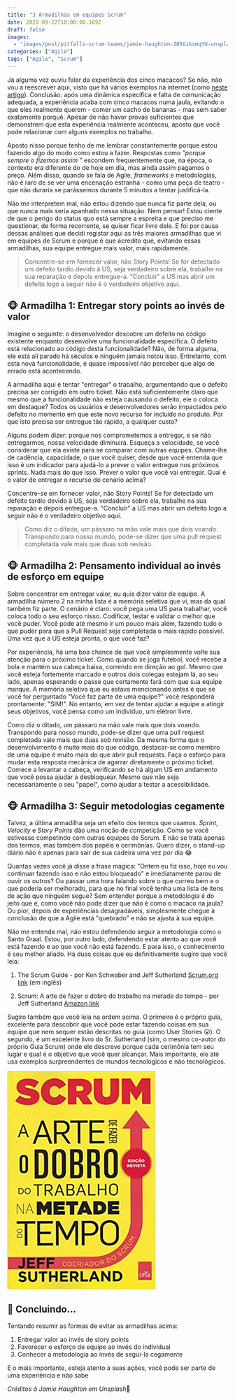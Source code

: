 ```yaml
---
title: "3 Armadilhas em equipes Scrum"
date: 2020-09-22T10:00:00.169Z
draft: false
images:
  - "images/post/pitfalls-scrum-teams/jamie-haughton-Z05GiksmqYU-unsplash.jpg"
categories: ["Agile"]
tags: ["Agile", "Scrum"]
---
```


Já alguma vez ouviu falar da experiência dos cinco macacos? Se não, não vou a reescrever aqui, visto que há vários exemplos na internet (como [neste artigo](https://atitudereflexiva.wordpress.com/2020/04/02/a-experiencia-dos-cinco-macacos/)). Conclusão: após uma dinâmica específica e falta de comunicação adequada, a experiência acaba com cinco macacos numa jaula, evitando o que eles realmente querem - comer um cacho de bananas - mas sem saber exatamente porquê. Apesar de não haver provas suficientes que demonstrem que esta experiência realmente aconteceu, aposto que você pode relacionar com alguns exemplos no trabalho.

Aposto nisso porque tenho de me lembrar constantemente porque estou fazendo algo do modo como estou a fazer. Respostas como _"porque sempre o fizemos assim "_ escondem frequentemente que, na época, o contexto era diferente do de hoje em dia, mas ainda assim pagamos o preço. Além disso, quando se fala de Agile, _frameworks_ e metodologias, não é raro de se ver uma encenação estranha - como uma peça de teatro - que não duraria se parássemos durante 5 minutos a tentar justificá-la.

Não me interpretem mal, não estou dizendo que nunca fiz parte dela, ou que nunca mais seria apanhado nessa situação. Nem pensar! Estou ciente de que o perigo do status quo está sempre a espreita e que preciso me questionar, de forma recorrente, se quiser ficar livre dele. E foi por causa dessas análises que decidi registar aqui as três maiores armadilhas que vi em equipes de Scrum e porque é que acredito que, evitando essas armadilhas, sua equipe entregue mais valor, mais rapidamente.

> Concentre-se em fornecer valor, não Story Points! Se for detectado um defeito tardio devido à US, seja verdadeiro sobre ela, trabalhe na sua reparação e depois entregue-a. "Concluir" a US mas abrir um defeito logo a seguir não é o verdadeiro objetivo aqui.

## 🐵 Armadilha 1: Entregar story points ao invés de valor

Imagine o seguinte: o desenvolvedor descobre um defeito no código existente enquanto desenvolve uma funcionalidade específica. O defeito está relacionado ao código desta funcionalidade? Não, de forma alguma, ele está ali parado há séculos e ninguém jamais notou isso. Entretanto, com esta nova funcionalidade, é quase impossível não perceber que algo de errado está acontecendo.

A armadilha aqui é tentar "entregar" o trabalho, argumentando que o defeito precisa ser corrigido em outro ticket. Não está suficientemente claro que mesmo que a funcionalidade não esteja causando o defeito, ele o coloca em destaque? Todos os usuários e desenvolvedores serão impactados pelo defeito no momento em que este novo recurso for incluído no produto. Por que isto precisa ser entregue tão rápido, a qualquer custo?

Alguns podem dizer: porque nos comprometemos a entregar, e se não entregarmos, nossa velocidade diminuirá. Esqueça a velocidade, se você considerar que ela existe para se comparar com outras equipes. Chame-lhe de cadência, capacidade, o que você quiser, desde que você entenda que isso é um indicador para ajudá-lo a prever o valor entregue nos próximos sprints. Nada mais do que isso. Prever o valor que você vai entregar. Qual é o valor de entregar o recurso do cenário acima?

Concentre-se em fornecer valor, não Story Points! Se for detectado um defeito tardio devido à US, seja verdadeiro sobre ela, trabalhe na sua reparação e depois entregue-a. "Concluir" a US mas abrir um defeito logo a seguir não é o verdadeiro objetivo aqui.

> Como diz o ditado, um pássaro na mão vale mais que dois voando. Transpondo para nosso mundo, pode-se dizer que uma pull request completada vale mais que duas sob revisão.

## 🐵 Armadilha 2: Pensamento individual ao invés de esforço em equipe

Sobre concentrar em entregar valor, eu quis dizer valor de equipe. A armadilha número 2 na minha lista é a memória seletiva que vi, mas da qual também fiz parte. O cenário é claro: você pega uma US para trabalhar, você coloca todo o seu esforço nisso. Codificar, testar e validar o melhor que você puder. Você pode até mesmo ir um pouco mais além, fazendo tudo o que puder para que a Pull Request seja completada o mais rápido possível. Uma vez que a US esteja pronta, o que você faz?

Por experiência, há uma boa chance de que você simplesmente volte sua atenção para o próximo ticket. Como quando se joga futebol, você recebe a bola e mantém sua cabeça baixa, correndo em direção ao gol. Mesmo que você esteja fortemente marcado e outros dois colegas estejam lá, ao seu lado, apenas esperando o passe que certamente fará com que sua equipe marque. A memória seletiva que eu estava mencionando antes é que se você for perguntado "Você faz parte de uma equipe?" você responderá prontamente: "SIM!". No entanto, em vez de tentar ajudar a equipe a atingir seus objetivos, você pensa como um indivíduo, um elétron livre.

Como diz o ditado, um pássaro na mão vale mais que dois voando. Transpondo para nosso mundo, pode-se dizer que uma pull request completada vale mais que duas sob revisão. Da mesma forma que o desenvolvimento é muito mais do que código, destacar-se como membro de uma equipe é muito mais do que abrir pull requests. Faça o esforço para mudar esta resposta mecânica de agarrar diretamente o próximo ticket. Comece a levantar a cabeça, verificando se há algum US em andamento que você possa ajudar a desbloquear. Mesmo que não seja necessariamente o seu "papel", como ajudar a testar a acessibilidade.

## 🐵 Armadilha 3: Seguir metodologias cegamente

Talvez, a última armadilha seja um efeito dos termos que usamos. _Sprint_, _Velocity_ e _Story Points_ dão uma noção de competição. Como se você estivesse competindo com outras equipes de Scrum. E não se trata apenas dos termos, mas também dos papéis e cerimônias. Quero dizer, o stand-up diário não é apenas para sair de sua cadeira uma vez por dia 😂

Quantas vezes você já disse a frase mágica: "Ontem eu fiz isso, hoje eu vou continuar fazendo isso e não estou bloqueado" e imediatamente parou de ouvir os outros? Ou passar uma hora falando sobre o que correu bem e o que poderia ser melhorado, para que no final você tenha uma lista de itens de ação que ninguém segue? Sem entender porque a metodologia é do jeito que é, como você não pode dizer que não é como o macaco na jaula? Ou pior, depois de experiências desagradáveis, simplesmente chegue à conclusão de que a Agile está "quebrado" e não se ajusta à sua equipe.

Não me entenda mal, não estou defendendo seguir a metodologia como o Santo Graal. Estou, por outro lado, defendendo estar atento ao que você está fazendo e ao que você não está fazendo. E para isso, o conhecimento é seu melhor aliado. Há duas coisas que eu definitivamente sugiro que você leia:

1. The Scrum Guide - por Ken Schwaber and Jeff Sutherland [Scrum.org link](https://www.scrum.org/resources/scrum-guide) (em inglês)

2. Scrum: A arte de fazer o dobro do trabalho na metade do tempo - por Jeff Sutherland [Amazon link](https://www.amazon.com.br/Scrum-Fazer-Dobro-Trabalho-Metade/dp/8544104517)

Sugiro também que você leia na ordem acima. O primeiro é o próprio guia, excelente para descobrir que você pode estar fazendo coisas em sua equipe que nem sequer estão descritas no guia (como User Stories 😮). O segundo, é um excelente livro do Sr. Sutherland (sim, o mesmo co-autor do próprio Guia Scrum) onde ele descreve porque cada cerimônia tem seu lugar e qual é o objetivo que você quer alcançar. Mais importante, ele até usa exemplos surpreendentes de mundos tecnológicos e não tecnológicos.

![Scrum: A arte de fazer o dobro do trabalho na metade do tempo](scrum-book-pt.jpg)

## 🍌 Concluindo...

Tentando resumir as formas de evitar as armadilhas acima:

1. Entregar valor ao invés de story points
2. Favorecer o esforço de equipe ao invés do individual
3. Conhecer a metodologia ao invés de segui-la cegamente

E o mais importante, esteja atento a suas ações, você pode ser parte de uma experiência e não sabe

*Créditos à Jamie Haughton em Unsplash*🙈

